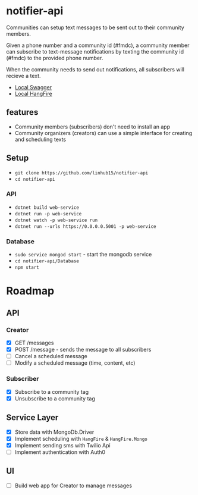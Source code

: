 # notifier-api

Communities can setup text messages to be sent out to their community members.

Given a phone number and a community id (#fmdc), a community member can
subscribe to text-message notifications by texting the community id (#fmdc) to
the provided phone number.

When the community needs to send out notifications, all subscribers will
recieve a text.

* [Local Swagger](https://localhost:5001/swagger/index.html)
* [Local HangFire](https://localhost:5001/HangFire)

## features
* Community members (subscribers) don't need to install an app
* Community organizers (creators) can use a simple interface for creating and scheduling texts

## Setup
* `git clone https://github.com/linhub15/notifier-api`
* `cd notifier-api`

### API
* `dotnet build web-service`
* `dotnet run -p web-service`
* `dotnet watch -p web-service run`
* `dotnet run --urls https://0.0.0.0.5001 -p web-service`


### Database
* `sudo service mongod start` - start the mongodb service
* `cd notifier-api/Database`
* `npm start`

# Roadmap

## API

### Creator
- [x] GET /messages
- [x] POST /message - sends the message to all subscribers
- [ ] Cancel a scheduled message
- [ ] Modify a scheduled message (time, content, etc)

### Subscriber
- [x] Subscribe to a community tag
- [x] Unsubscribe to a community tag

## Service Layer
- [x] Store data with MongoDb.Driver
- [x] Implement scheduling with `HangFire` & `HangFire.Mongo`
- [x] Implement sending sms with Twilio Api
- [ ] Implement authentication with Auth0

## UI
- [ ] Build web app for Creator to manage messages

